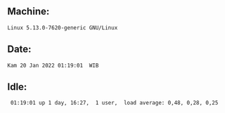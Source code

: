 ## Machine:
```
Linux 5.13.0-7620-generic GNU/Linux
```
## Date:
```
Kam 20 Jan 2022 01:19:01  WIB
```
## Idle:
```
 01:19:01 up 1 day, 16:27,  1 user,  load average: 0,48, 0,28, 0,25
```
